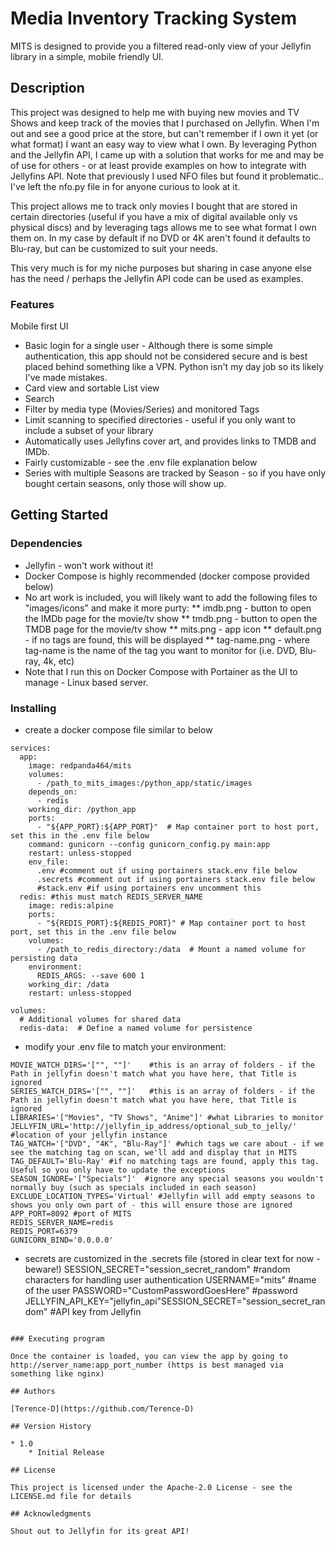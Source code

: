 # Media Inventory Tracking System

MITS is designed to provide you a filtered read-only view of your Jellyfin library in a simple, mobile friendly UI.

## Description

This project was designed to help me with buying new movies and TV Shows and keep track of the movies that I purchased on Jellyfin.  When I'm out and see a good price at the store, but can't remember if I own it yet (or what format) I want an easy way to view what I own.  By leveraging Python and the Jellyfin API, I came up with a solution that works for me and may be of use for others - or at least provide examples on how to integrate with Jellyfins API.  Note that previously I used NFO files but found it problematic.. I've left the nfo.py file in for anyone curious to look at it.

This project allows me to track only movies I bought that are stored in certain directories (useful if you have a mix of digital available only vs physical discs) and by leveraging tags allows me to see what format I own them on.  In my case by default if no DVD or 4K aren't found it defaults to Blu-ray, but can be customized to suit your needs.

This very much is for my niche purposes but sharing in case anyone else has the need / perhaps the Jellyfin API code can be used as examples.

### Features

Mobile first UI
* Basic login for a single user - Although there is some simple authentication, this app should not be considered secure and is best placed behind something like a VPN.  Python isn't my day job so its likely I've made mistakes.
* Card view and sortable List view
* Search
* Filter by media type (Movies/Series) and monitored Tags
* Limit scanning to specified directories - useful if you only want to include a subset of your library
* Automatically uses Jellyfins cover art, and provides links to TMDB and IMDb.
* Fairly customizable - see the .env file explanation below
* Series with multiple Seasons are tracked by Season - so if you have only bought certain seasons, only those will show up.

## Getting Started

### Dependencies

* Jellyfin - won't work without it!
* Docker Compose is highly recommended (docker compose provided below)
* No art work is included, you will likely want to add the following files to "images/icons" and make it more purty:
** imdb.png - button to open the IMDb page for the movie/tv show
** tmdb.png - button to open the TMDB page for the movie/tv show
** mits.png - app icon
** default.png - if no tags are found, this will be displayed
** tag-name.png - where tag-name is the name of the tag you want to monitor for (i.e. DVD, Blu-ray, 4k, etc) 
* Note that I run this on Docker Compose with Portainer as the UI to manage - Linux based server.

### Installing

* create a docker compose file similar to below

```
services:
  app:
    image: redpanda464/mits
    volumes:
      - /path_to_mits_images:/python_app/static/images
    depends_on:
      - redis
    working_dir: /python_app
    ports:
      - "${APP_PORT}:${APP_PORT}"  # Map container port to host port, set this in the .env file below
    command: gunicorn --config gunicorn_config.py main:app
    restart: unless-stopped
    env_file:
      .env #comment out if using portainers stack.env file below
      .secrets #comment out if using portainers stack.env file below
      #stack.env #if using portainers env uncomment this 
  redis: #this must match REDIS_SERVER_NAME
    image: redis:alpine
    ports:
      - "${REDIS_PORT}:${REDIS_PORT}" # Map container port to host port, set this in the .env file below
    volumes:
      - /path_to_redis_directory:/data  # Mount a named volume for persisting data  
    environment:
      REDIS_ARGS: --save 600 1
    working_dir: /data
    restart: unless-stopped

volumes:
  # Additional volumes for shared data
  redis-data:  # Define a named volume for persistence
```

* modify your .env file to match your environment:

```
MOVIE_WATCH_DIRS='["", ""]'    #this is an array of folders - if the Path in jellyfin doesn't match what you have here, that Title is ignored
SERIES_WATCH_DIRS='["", ""]'   #this is an array of folders - if the Path in jellyfin doesn't match what you have here, that Title is ignored
LIBRARIES='["Movies", "TV Shows", "Anime"]' #what Libraries to monitor
JELLYFIN_URL='http://jellyfin_ip_address/optional_sub_to_jelly/' #location of your jellyfin instance 
TAG_WATCH='["DVD", "4K", "Blu-Ray"]' #which tags we care about - if we see the matching tag on scan, we'll add and display that in MITS
TAG_DEFAULT='Blu-Ray' #if no matching tags are found, apply this tag.  Useful so you only have to update the exceptions
SEASON_IGNORE='["Specials"]'  #ignore any special seasons you wouldn't normally buy (such as specials included in each season)
EXCLUDE_LOCATION_TYPES='Virtual' #Jellyfin will add empty seasons to shows you only own part of - this will ensure those are ignored
APP_PORT=8092 #port of MITS
REDIS_SERVER_NAME=redis
REDIS_PORT=6379
GUNICORN_BIND='0.0.0.0'
```

* secrets are customized in the .secrets file (stored in clear text for now - beware!)
SESSION_SECRET="session_secret_random" #random characters for handling user authentication 
USERNAME="mits" #name of the user 
PASSWORD="CustomPasswordGoesHere" #password
JELLYFIN_API_KEY="jellyfin_api"SESSION_SECRET="session_secret_random" #API key from Jellyfin
```

### Executing program

Once the container is loaded, you can view the app by going to http://server_name:app_port_number (https is best managed via something like nginx)

## Authors

[Terence-D](https://github.com/Terence-D)

## Version History

* 1.0
    * Initial Release

## License

This project is licensed under the Apache-2.0 License - see the LICENSE.md file for details

## Acknowledgments

Shout out to Jellyfin for its great API!